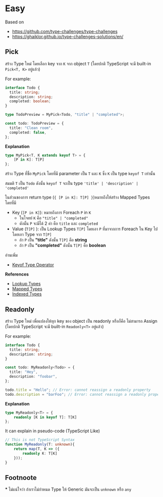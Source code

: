 
# Easy

Based on 
- https://github.com/type-challenges/type-challenges
- https://ghaiklor.github.io/type-challenges-solutions/en/

## Pick

สร้าง Type ใหม่ โดยเลือก key จาก `K` จาก object `T` (โดยปกติ TypeScript จะมี built-in `Pick<T, K>` อยู่แล้ว)

For example:

```ts
interface Todo {
  title: string;
  description: string;
  completed: boolean;
}

type TodoPreview = MyPick<Todo, "title" | "completed">;

const todo: TodoPreview = {
  title: "Clean room",
  completed: false,
};
```

**Explanation**

```ts
type MyPick<T, K extends keyof T> = { 
    [P in K]: T[P] 
};
```

สร้าง Type ที่ชื่อ `MyPick` โดยที่มี parameter เป็น `T` และ `K`  ซึ่ง `K` เป็น type `keyof T` เท่านั้น

สมมติ `T` เป็น `Todo` ดังนั้น `keyof T` จะเป็น type `'title' | 'description' | 'completed'`

ในส่วนของการ return type (`{ [P in K]: T[P] }`)หมายถึงให้สร้าง Mapped Types โดยที่มี
  - Key (`[P in K]`): หมายถึงการ Foreach `P` in `K`
    - ในโจทย์ `K` คือ `"title" | "completed"`
    - ดังนั้น `P` จะมีได้ 2 ค่า คือ `title` และ `completed`
  - Value (`T[P]` ): เป็น Lookup Types `T[P]` โดยเอา `P` ที่มาจากการ Foreach ใน Key ไป โดยเอา Type จาก `T[P]`
    - ถ้า `P` เป็น **"title"** ดังนั้น `T[P]` คือ **string**
    - ถ้า `P` เป็น **"completed"** ดังนั้น `T[P]` คือ **boolean**


อ่านเพิ่ม
- [Keyof Type Operator](/docs/basic/type-manipulation#keyof)


**References**

- [Lookup Types](https://www.typescriptlang.org/docs/handbook/release-notes/typescript-2-1.html#keyof-and-lookup-types)
- [Mapped Types](https://www.typescriptlang.org/docs/handbook/2/mapped-types.html)
- [Indexed Types](https://www.typescriptlang.org/docs/handbook/2/indexed-access-types.html)

## Readonly

สร้าง Type ใหม่ เพื่อแปลงให้ทุก key ของ object เป็น readonly หรือก็คือ ไม่สามารถ Assign (โดยปกติ TypeScript จะมี built-in `Readonly<T>` อยู่แล้ว)

For example:

```ts
interface Todo {
  title: string;
  description: string;
}

const todo: MyReadonly<Todo> = {
  title: "Hey",
  description: "foobar",
};

todo.title = "Hello"; // Error: cannot reassign a readonly property
todo.description = "barFoo"; // Error: cannot reassign a readonly property
```

**Explanation**

```ts
type MyReadonly<T> = {
    readonly [K in keyof T]: T[K] 
};
```

It can explain in pseudo-code (TypeScript Like) 

```ts
// This is not TypeScript Syntax
function MyReadonly(T: unknown){
    return map(T, K => ({
        readonly K: T[K]
    }));
}
```


## Footnoote

**\*** ไม่แน่ใจว่า ถ้าเราไม่กำหนด Type ให้ Generic มันจะเป็น `unknown` หรือ `any`
